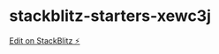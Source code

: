 # stackblitz-starters-xewc3j

[Edit on StackBlitz ⚡️](https://stackblitz.com/edit/stackblitz-starters-xewc3j)